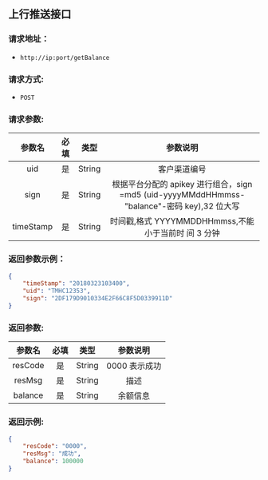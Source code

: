 ## 上行推送接口   
### 请求地址：

-     http://ip:port/getBalance

### 请求方式:

-     POST

### 请求参数:
参数名|必填|类型|参数说明
:---:|:---:|:---:|:---:
uid| 是| String| 客户渠道编号 
sign| 是| String| 根据平台分配的 apikey 进行组合，sign =md5 (uid-yyyyMMddHHmmss-"balance"-密码 key),32 位大写 
timeStamp| 是| String| 时间戳,格式 YYYYMMDDHHmmss,不能小于当前时 间 3 分钟 


### 返回参数示例：

```json
{
    "timeStamp": "20180323103400",
    "uid": "TMHC12353",
    "sign": "2DF179D9010334E2F66C8F5D0339911D"
} 
```

### 返回参数:
参数名|必填|类型|参数说明
:---:|:---:|:---:|:---:
resCode| 是| String| 0000 表示成功
resMsg| 是| String| 描述
balance| 是| String| 余额信息 

### 返回示例:

```json
{
    "resCode": "0000",
    "resMsg": "成功",
    "balance": 100000
}
```